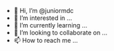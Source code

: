 - 👋 Hi, I’m @juniormdc
- 👀 I’m interested in ...
- 🌱 I’m currently learning ...
- 💞️ I’m looking to collaborate on ...
- 📫 How to reach me ...

<!---
juniormdc/juniormdc is a ✨ special ✨ repository because its `README.md` (this file) appears on your GitHub profile.
You can click the Preview link to take a look at your changes.
--->
